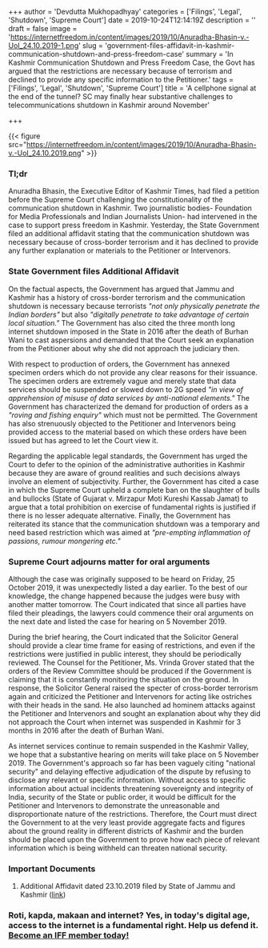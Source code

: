 +++
author = 'Devdutta Mukhopadhyay'
categories = ['Filings', 'Legal', 'Shutdown', 'Supreme Court']
date = 2019-10-24T12:14:19Z
description = ''
draft = false
image = 'https://internetfreedom.in/content/images/2019/10/Anuradha-Bhasin-v.-UoI_24.10.2019-1.png'
slug = 'government-files-affidavit-in-kashmir-communication-shutdown-and-press-freedom-case'
summary = 'In Kashmir Communication Shutdown and Press Freedom Case, the Govt has argued that the restrictions are necessary because of terrorism and declined to provide any specific information to the Petitioner.'
tags = ['Filings', 'Legal', 'Shutdown', 'Supreme Court']
title = 'A cellphone signal at the end of the tunnel? SC may finally hear substantive challenges to telecommunications shutdown in Kashmir around November'

+++


{{< figure src="https://internetfreedom.in/content/images/2019/10/Anuradha-Bhasin-v.-UoI_24.10.2019.png" >}}

### Tl;dr

Anuradha Bhasin, the Executive Editor of Kashmir Times, had filed a petition before the Supreme Court challenging the constitutionality of the communication shutdown in Kashmir. Two journalistic bodies- Foundation for Media Professionals and Indian Journalists Union- had intervened in the case to support press freedom in Kashmir. Yesterday, the State Government filed an additional affidavit stating that the communication shutdown was necessary because of cross-border terrorism and it has declined to provide any further explanation or materials to the Petitioner or Intervenors.

### State Government files Additional Affidavit

On the factual aspects, the Government has argued that Jammu and Kashmir has a history of cross-border terrorism and the communication shutdown is necessary because terrorists _"not only physically penetrate the Indian borders"_ but also _"digitally penetrate to take advantage of certain local situation."_ The Government has also cited the three month long internet shutdown imposed in the State in 2016 after the death of Burhan Wani to cast aspersions and demanded that the Court seek an explanation from the Petitioner about why she did not approach the judiciary then.

With respect to production of orders, the Government has annexed specimen orders which do not provide any clear reasons for their issuance. The specimen orders are extremely vague and merely state that data services should be suspended or slowed down to 2G speed _"in view of apprehension of misuse of data services by anti-national elements."_ The Government has characterized the demand for production of orders as a _"roving and fishing enquiry"_ which must not be permitted. The Government has also strenuously objected to the Petitioner and Intervenors being provided access to the material based on which these orders have been issued but has agreed to let the Court view it.

Regarding the applicable legal standards, the Government has urged the Court to defer to the opinion of the administrative authorities in Kashmir because they are aware of ground realities and such decisions always involve an element of subjectivity. Further, the Government has cited a case in which the Supreme Court upheld a complete ban on the slaughter of bulls and bullocks (State of Gujarat v. Mirzapur Moti Kureshi Kassab Jamat) to argue that a total prohibition on exercise of fundamental rights is justified if there is no lesser adequate alternative. Finally, the Government has reiterated its stance that the communication shutdown was a temporary and need based restriction which was aimed at _"pre-empting inflammation of passions, rumour mongering etc."_

### Supreme Court adjourns matter for oral arguments

Although the case was originally supposed to be heard on Friday, 25 October 2019, it was unexpectedly listed a day earlier. To the best of our knowledge, the change happened because the judges were busy with another matter tomorrow. The Court indicated that since all parties have filed their pleadings, the lawyers could commence their oral arguments on the next date and listed the case for hearing on 5 November 2019.

During the brief hearing, the Court indicated that the Solicitor General should provide a clear time frame for easing of restrictions, and even if the restrictions were justified in public interest, they should be periodically reviewed. The Counsel for the Petitioner, Ms. Vrinda Grover stated that the orders of the Review Committee should be produced if the Government is claiming that it is constantly monitoring the situation on the ground. In response, the Solicitor General raised the specter of cross-border terrorism again and criticized the Petitioner and Intervenors for acting like ostriches with their heads in the sand. He also launched ad hominem attacks against the Petitioner and Intervenors and sought an explanation about why they did not approach the Court when internet was suspended in Kashmir for 3 months in 2016 after the death of Burhan Wani.

As internet services continue to remain suspended in the Kashmir Valley, we hope that a substantive hearing on merits will take place on 5 November 2019. The Government's approach so far has been vaguely citing "national security" and delaying effective adjudication of the dispute by refusing to disclose any relevant or  specific information. Without access to specific information about actual incidents threatening sovereignty and integrity of India, security of the State or public order, it would be difficult for the Petitioner and Intervenors to demonstrate the unreasonable and disproportionate nature of the restrictions. Therefore, the Court must direct the Government to at the very least provide aggregate facts and figures about the ground reality in different districts of Kashmir and the burden should be placed upon the Government to prove how each piece of relevant information which is being withheld can threaten national security.

### Important Documents

1. Additional Affidavit dated 23.10.2019 filed by State of Jammu and Kashmir ([link](https://drive.google.com/file/d/0B2NvpMoZE5HGMUlWU0JfcXdGRUlsalRoSkd6eUxWN0xSZnlF/view?usp=sharing))

### Roti, kapda, makaan and internet? Yes, in today's digital age, access to the internet is a fundamental right. Help us defend it. [Become an IFF member today!](https://internetfreedom.in/donate/)





